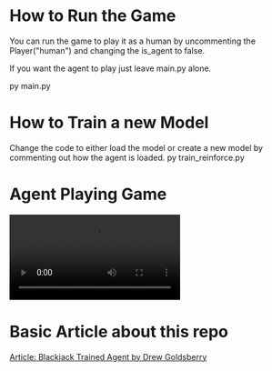 # How to Run the Game
You can run the game to play it as a human by uncommenting the Player("human") and changing the is_agent to false.

If you want the agent to play just leave main.py alone. 

py main.py

# How to Train a new Model
Change the code to either load the model or create a new model by commenting out how the agent is loaded.
py train_reinforce.py

# Agent Playing Game
![Agent Playing Games](https://www.drewgoldsberry.com/videos/blackjack-trained-agent/AgentPlayingBlackjack.mp4)


# Basic Article about this repo

[Article: Blackjack Trained Agent by Drew Goldsberry](https://www.drewgoldsberry.com/posts/blackjack-trained-agent)

